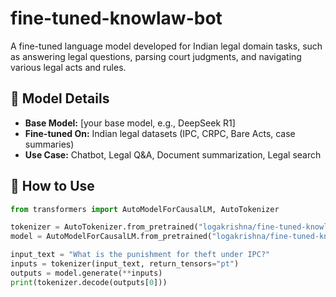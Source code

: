 # fine-tuned-knowlaw-bot

A fine-tuned language model developed for Indian legal domain tasks, such as answering legal questions, parsing court judgments, and navigating various legal acts and rules.

## 📌 Model Details

- **Base Model:** [your base model, e.g., DeepSeek R1]
- **Fine-tuned On:** Indian legal datasets (IPC, CRPC, Bare Acts, case summaries)
- **Use Case:** Chatbot, Legal Q&A, Document summarization, Legal search

## 🚀 How to Use

```python
from transformers import AutoModelForCausalLM, AutoTokenizer

tokenizer = AutoTokenizer.from_pretrained("logakrishna/fine-tuned-knowlaw-bot")
model = AutoModelForCausalLM.from_pretrained("logakrishna/fine-tuned-knowlaw-bot")

input_text = "What is the punishment for theft under IPC?"
inputs = tokenizer(input_text, return_tensors="pt")
outputs = model.generate(**inputs)
print(tokenizer.decode(outputs[0]))
